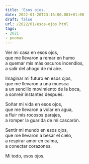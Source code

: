 ```yaml
---
title: 'Esos ojos.'
date: 2022-01-20T23:16:00.001+01:00
draft: false
url: /2022/01/esos-ojos.html
tags: 
- 2021
- poemas
---
```


Ver mi casa en esos ojos,  
que me llevaron a remar en humo  
a quemar mis más oscuros incendios,  
a salir del ahogo de mi aire.   

Imaginar mi futuro en esos ojos,  
que me llevaron a una muesca  
a un sencillo movimiento de la boca,  
a sonreir instantes después.  

Soñar mi vida en esos ojos,  
que me llevaron a volar en agua,  
a fluir mis rocosos parajes,  
a romper la guarida de mi cascarón.  

Sentir mi mundo en esos ojos,  
que me llevaron a besar el cielo,  
a respirar amor en calma,  
a conectar corazones.  

Mi todo, esos ojos.  